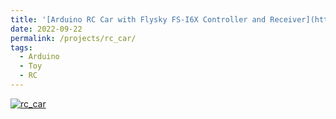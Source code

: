 ```yaml
---
title: '[Arduino RC Car with Flysky FS-I6X Controller and Receiver](https://www.hackster.io/enriquelopezprojects/arduino-rc-car-with-flysky-fs-i6x-controller-and-receiver-994675)'
date: 2022-09-22
permalink: /projects/rc_car/
tags:
  - Arduino
  - Toy
  - RC
---
```

[![rc_car](https://user-images.githubusercontent.com/112726213/191828799-f4f6ec24-9555-4dcf-96e7-69f355631b8f.jpg)](https://www.hackster.io/enriquelopezprojects/arduino-rc-car-with-flysky-fs-i6x-controller-and-receiver-994675)
